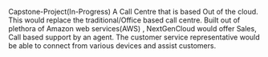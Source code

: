 Capstone-Project(In-Progress)
A Call Centre that is based Out of the cloud. This would replace the traditional/Office based call centre. Built out of plethora of Amazon web services(AWS) , NextGenCloud would offer Sales, Call based support by an agent. The customer service representative would be able to connect from various devices and assist customers.   
